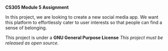 **CS305 Module 5 Assignment**

In this project, we are looking to create a new social media app. We want this platform to effortlessly cater to user interests so that people can find a sense of belonging.

This project is under a **GNU General Purpose License**
*This project must be released as open source.*
